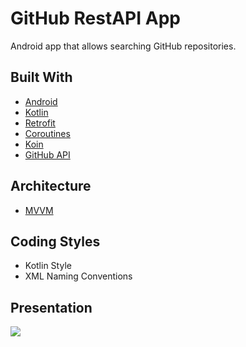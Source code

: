 # GitHub RestAPI App
Android app that allows searching  GitHub repositories.



## Built With
- [Android](https://www.android.com/)
- [Kotlin](https://kotlinlang.org/)
- [Retrofit](https://github.com/square/retrofit)
- [Coroutines](https://github.com/Kotlin/kotlinx.coroutines) 
- [Koin](https://github.com/InsertKoinIO/koin)
- [GitHub API](https://developer.github.com/v3/)

## Architecture
- [MVVM](https://en.wikipedia.org/wiki/Model%E2%80%93view%E2%80%93viewmodel)



## Coding Styles
- Kotlin Style
- XML Naming Conventions

## Presentation
<a href="https://gifyu.com/image/l9am"><img src="https://s4.gifyu.com/images/ezgif.com-gif-maker889e696f6b82a1ec.gif"/></a>
